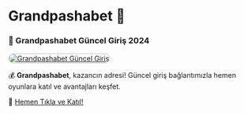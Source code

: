 # Grandpashabet 🎲

### 🌟 Grandpashabet Güncel Giriş 2024  

<a href="https://cutt.ly/Grandbonus" title="Grandpashabet Güncel Giriş" rel="nofollow">  
<img src="https://i.hizliresim.com/1d7hvuc.png" alt="Grandpashabet Güncel Giriş" style="max-width: 100%; border: 2px solid #ddd; border-radius: 10px;">  
</a>  

💰 **Grandpashabet**, kazancın adresi! Güncel giriş bağlantımızla hemen oyunlara katıl ve avantajları keşfet.  

🔗 [Hemen Tıkla ve Katıl!](https://cutt.ly/Grandbonus)  
